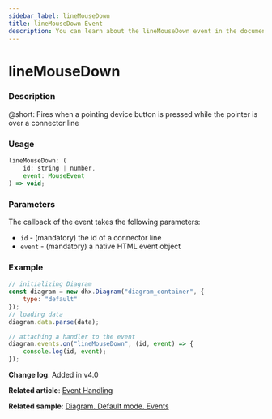 ```yaml
---
sidebar_label: lineMouseDown
title: lineMouseDown Event
description: You can learn about the lineMouseDown event in the documentation of the DHTMLX JavaScript Diagram library. Browse developer guides and API reference, try out code examples and live demos, and download a free 30-day evaluation version of DHTMLX Diagram.
---
```


# lineMouseDown

### Description

@short: Fires when a pointing device button is pressed while the pointer is over a connector line

### Usage

~~~js
lineMouseDown: (
    id: string | number, 
    event: MouseEvent
) => void;
~~~

### Parameters

The callback of the event takes the following parameters:

- `id` - (mandatory) the id of a connector line
- `event` - (mandatory) a native HTML event object

### Example

~~~js {9-11}
// initializing Diagram
const diagram = new dhx.Diagram("diagram_container", {
    type: "default"
});
// loading data
diagram.data.parse(data);

// attaching a handler to the event
diagram.events.on("lineMouseDown", (id, event) => {
    console.log(id, event);
});
~~~

**Change log**: Added in v4.0

**Related article**: [Event Handling](../../../guides/event_handling/)

**Related sample**: [Diagram. Default mode. Events](https://snippet.dhtmlx.com/7h2hgb3g)

